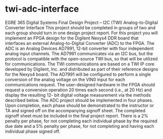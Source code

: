 # twi-adc-interface

EGRE 365 Digital Systems
Final Design Project – I2C (TWI) Analog-to-Digital Converter Interface
This project should be completed in groups of two and each group should turn in
one design project report.
For this project you will implement an FPGA design for the Digilent Nexys4 DDR board
that interfaces an external Analog-to-Digital Converter (ADC) to the FPGA. The ADC
is an Analog Devices AD7991, 12-bit converter with four independent analog input
channels. The AD7991 communicates via an I2C bus, but the protocol is compatible
with the open-source TWI bus, so that will be utilized for communications. The TWI
communications are based on a TWI IP core developed by Digilent, Inc. and distributed
as part of their reference designs for the Nexys4 board. The AD7991 will be configured
to perform a single conversion of the analog voltage on the VIN0 input for each
communications request. The user-designed hardware in the FPGA should request a
conversion operation 20 times each second (i.e., at 20 Hz) and display the resulting 12-
bit digital voltage measurement via the methods described below.
The ADC project should be implemented in four phases. Upon completion, each phase
should be demonstrated to the instructor or TA and signed off on the accompanying
signoff sheet. The completed signoff sheet must be included in the final project report.
There is a 2% penalty per phase, for not completing each individual phase by the
required due date and a 5% penalty per phase, for not completing and having each
individual phase signed off.
